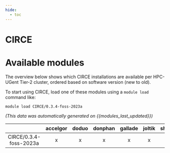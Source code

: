 ```yaml
---
hide:
  - toc
---
```


CIRCE
=====

# Available modules


The overview below shows which CIRCE installations are available per HPC-UGent Tier-2 cluster, ordered based on software version (new to old).

To start using CIRCE, load one of these modules using a `module load` command like:

```shell
module load CIRCE/0.3.4-foss-2023a
```

*(This data was automatically generated on {{modules_last_updated}})*  

| |accelgor|doduo|donphan|gallade|joltik|shinx|skitty|
| :---: | :---: | :---: | :---: | :---: | :---: | :---: | :---: |
|CIRCE/0.3.4-foss-2023a|x|x|x|x|x|x|x|
